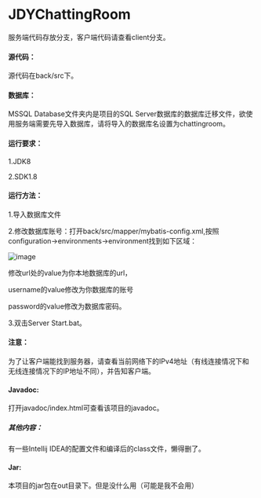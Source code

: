 # JDYChattingRoom

服务端代码存放分支，客户端代码请查看client分支。

#### 源代码：

源代码在back/src下。

#### 数据库：

MSSQL Database文件夹内是项目的SQL Server数据库的数据库迁移文件，欲使用服务端需要先导入数据库，请将导入的数据库名设置为chattingroom。

#### 运行要求：

1.JDK8

2.SDK1.8

#### 运行方法：

1.导入数据库文件

2.修改数据库账号：打开back/src/mapper/mybatis-config.xml,按照configuration->environments->environment找到如下区域：

![image](C:\Users\11048\Desktop\JDYChattingRoom\image.png)

修改url处的value为你本地数据库的url，

username的value修改为你数据库的账号

password的value修改为数据库密码。

3.双击Server Start.bat。

#### 注意：

为了让客户端能找到服务器，请查看当前网络下的IPv4地址（有线连接情况下和无线连接情况下的IP地址不同），并告知客户端。

#### Javadoc:

打开javadoc/index.html可查看该项目的javadoc。

##### 其他内容：

有一些Intellij IDEA的配置文件和编译后的class文件，懒得删了。

#### Jar:

本项目的jar包在out目录下。但是没什么用（可能是我不会用）

